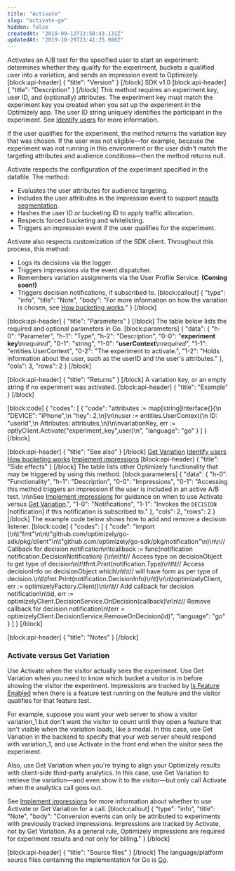```yaml
---
title: "Activate"
slug: "activate-go"
hidden: false
createdAt: "2019-09-12T13:58:43.131Z"
updatedAt: "2019-10-29T23:41:25.988Z"
---
```

Activates an A/B test for the specified user to start an experiment: determines whether they qualify for the experiment, buckets a qualified user into a variation, and sends an impression event to Optimizely.
[block:api-header]
{
  "title": "Version"
}
[/block]
SDK v1.0
[block:api-header]
{
  "title": "Description"
}
[/block]
This method requires an experiment key, user ID, and (optionally) attributes. The experiment key must match the experiment key you created when you set up the experiment in the Optimizely app. The user ID string uniquely identifies the participant in the experiment. See [Identify users](doc:identify-users) for more information.

If the user qualifies for the experiment, the method returns the variation key that was chosen. If the user was not eligible—for example, because the experiment was not running in this environment or the user didn't match the targeting attributes and audience conditions—then the method returns null.

Activate respects the configuration of the experiment specified in the datafile. The method:
 * Evaluates the user attributes for audience targeting.
 * Includes the user attributes in the impression event to support [results segmentation](doc:analyze-results#section-segment-results).
 * Hashes the user ID or bucketing ID to apply traffic allocation.
 * Respects forced bucketing and whitelisting.
 * Triggers an impression event if the user qualifies for the experiment.

Activate also respects customization of the SDK client. Throughout this process, this method:
  * Logs its decisions via the logger.
  * Triggers impressions via the event dispatcher.
  * Remembers variation assignments via the User Profile Service. **(Coming soon!)**
  * Triggers decision notifications, if subscribed to.
[block:callout]
{
  "type": "info",
  "title": "Note",
  "body": "For more information on how the variation is chosen, see [How bucketing works](how-bucketing-works)."
}
[/block]

[block:api-header]
{
  "title": "Parameters"
}
[/block]
The table below lists the required and optional parameters in Go.
[block:parameters]
{
  "data": {
    "h-0": "Parameter",
    "h-1": "Type",
    "h-2": "Description",
    "0-0": "**experiment key**\n*required*",
    "0-1": "string",
    "1-0": "**userContext**\n*required*",
    "1-1": "entities.UserContext",
    "0-2": "The experiment to activate.",
    "1-2": "Holds information about the user, such as the userID and the user's attributes."
  },
  "cols": 3,
  "rows": 2
}
[/block]

[block:api-header]
{
  "title": "Returns"
}
[/block]
A variation key, or an empty string if no experiment was activated.
[block:api-header]
{
  "title": "Example"
}
[/block]

[block:code]
{
  "codes": [
    {
      "code": "attributes := map[string]interface{}{\n        \"DEVICE\": \"iPhone\",\n        \"hey\":    2,\n}\n\nuser := entities.UserContext{\n        ID:         \"userId\",\n        Attributes: attributes,\n}\n\nvariationKey, err := optlyClient.Activate(\"experiment_key\",user)\n",
      "language": "go"
    }
  ]
}
[/block]

[block:api-header]
{
  "title": "See also"
}
[/block]
[Get Variation](doc:get-variation)
[Identify users](doc:identify-users) 
[How bucketing works](how-bucketing-works)
[Implement impressions](doc:implement-impressions)
[block:api-header]
{
  "title": "Side effects"
}
[/block]
The table lists other Optimizely functionality that may be triggered by using this method.
[block:parameters]
{
  "data": {
    "h-0": "Functionality",
    "h-1": "Description",
    "0-0": "Impressions",
    "0-1": "Accessing this method triggers an impression if the user is included in an active A/B test. \n\nSee [Implement impressions](doc:implement-impressions) for guidance on when to use Activate versus [Get Variation](doc:get-variation).",
    "1-0": "Notifications",
    "1-1": "Invokes the `DECISION` [notification] if this notification is subscribed to."
  },
  "cols": 2,
  "rows": 2
}
[/block]
The example code below shows how to add and remove a decision listener.
[block:code]
{
  "codes": [
    {
      "code": "import (\n\t\"fmt\"\n\n\t\"github.com/optimizely/go-sdk/pkg/client\"\n\t\"github.com/optimizely/go-sdk/pkg/notification\"\n)\n\n// Callback for decision notification\n\tcallback := func(notification notification.DecisionNotification) {\n\n\t\t// Access type on decisionObject to get type of decision\n\t\tfmt.Print(notification.Type)\n\t\t// Access decisionInfo on decisionObject which\n\t\t// will have form as per type of decision.\n\t\tfmt.Print(notification.DecisionInfo)\n\t}\n\n\toptimizelyClient, err := optimizelyFactory.Client()\n\n\t// Add callback for decision notification\n\tid, err := optimizelyClient.DecisionService.OnDecision(callback)\n\n\t// Remove callback for decision notification\n\terr = optimizelyClient.DecisionService.RemoveOnDecision(id)",
      "language": "go"
    }
  ]
}
[/block]

[block:api-header]
{
  "title": "Notes"
}
[/block]
### Activate versus Get Variation
Use Activate when the visitor actually sees the experiment. Use Get Variation when you need to know which bucket a visitor is in before showing the visitor the experiment. Impressions are tracked by [Is Feature Enabled](doc:is-feature-enabled-go) when there is a feature test running on the feature and the visitor qualifies for that feature test.

For example, suppose you want your web server to show a visitor variation_1 but don't want the visitor to count until they open a feature that isn't visible when the variation loads, like a modal. In this case, use Get Variation in the backend to specify that your web server should respond with variation_1, and use Activate in the front end when the visitor sees the experiment.

Also, use Get Variation when you're trying to align your Optimizely results with client-side third-party analytics. In this case, use Get Variation to retrieve the variation&mdash;and even show it to the visitor&mdash;but only call Activate when the analytics call goes out.

See [Implement impressions](doc:implement-impressions) for more information about whether to use Activate or Get Variation for a call.
[block:callout]
{
  "type": "info",
  "title": "Note",
  "body": "Conversion events can only be attributed to experiments with previously tracked impressions. Impressions are tracked by Activate, not by Get Variation. As a general rule, Optimizely impressions are required for experiment results and not only for billing."
}
[/block]

[block:api-header]
{
  "title": "Source files"
}
[/block]
The language/platform source files containing the implementation for Go is [Go](https://github.com/optimizely/go-sdk/blob/master/pkg/client/client.go#L46).